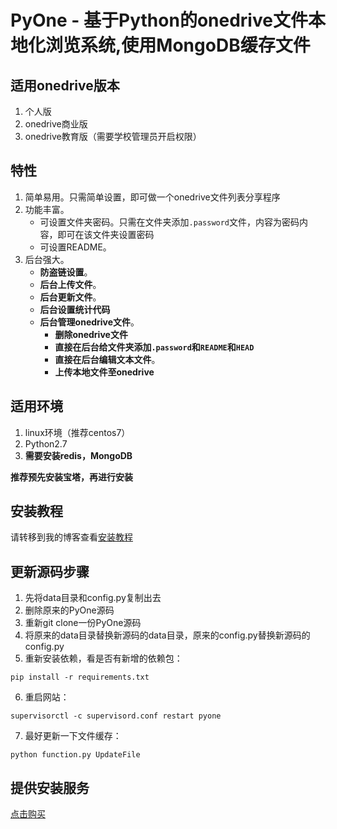 # PyOne - 基于Python的onedrive文件本地化浏览系统,使用MongoDB缓存文件


## 适用onedrive版本 ##
1. 个人版
2. onedrive商业版
3. onedrive教育版（需要学校管理员开启权限）

## 特性 ##
1. 简单易用。只需简单设置，即可做一个onedrive文件列表分享程序
2. 功能丰富。
    - 可设置文件夹密码。只需在文件夹添加`.password`文件，内容为密码内容，即可在该文件夹设置密码
    - 可设置README。
3. 后台强大。
    - **防盗链设置**。
    - **后台上传文件**。
    - **后台更新文件**。
    - **后台设置统计代码**
    - **后台管理onedrive文件**。
        - **删除onedrive文件**
        - **直接在后台给文件夹添加`.password`和`README`和`HEAD`**
        - **直接在后台编辑文本文件**。
        - **上传本地文件至onedrive**

## 适用环境 ##
1. linux环境（推荐centos7）
2. Python2.7
3. **需要安装redis，MongoDB**

**推荐预先安装宝塔，再进行安装**

## 安装教程 ##
请转移到我的博客查看[安装教程](https://abbeyok.com/2018/09/23/pyone2-0/)

## 更新源码步骤 ##
1. 先将data目录和config.py复制出去
2. 删除原来的PyOne源码
3. 重新git clone一份PyOne源码
4. 将原来的data目录替换新源码的data目录，原来的config.py替换新源码的config.py
5. 重新安装依赖，看是否有新增的依赖包：
```
pip install -r requirements.txt
```
6. 重启网站：
```
supervisorctl -c supervisord.conf restart pyone
```
7. 最好更新一下文件缓存：
```
python function.py UpdateFile
```

## 提供安装服务 ##
[点击购买](https://iofaka.com/?gid=4)
